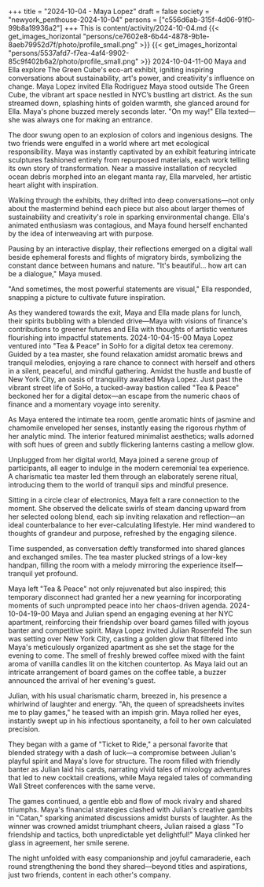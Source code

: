 +++
title = "2024-10-04 - Maya Lopez"
draft = false
society = "newyork_penthouse-2024-10-04"
persons = ["c556d6ab-315f-4d06-91f0-99b8a19936a2"]
+++
This is content/activity/2024-10-04.md
{{< get_images_horizontal "persons/ce7602e8-6b44-4878-9b1e-8aeb79952d7f/photo/profile_small.png" >}}
{{< get_images_horizontal "persons/5537afd7-f7ea-4af4-9902-85c9f402b6a2/photo/profile_small.png" >}}
2024-10-04-11-00
Maya and Ella explore The Green Cube's eco-art exhibit, igniting inspiring conversations about sustainability, art's power, and creativity's influence on change.
Maya Lopez invited Ella Rodriguez
Maya stood outside The Green Cube, the vibrant art space nestled in NYC’s bustling art district. As the sun streamed down, splashing hints of golden warmth, she glanced around for Ella. Maya's phone buzzed merely seconds later. "On my way!" Ella texted—she was always one for making an entrance.

The door swung open to an explosion of colors and ingenious designs. The two friends were engulfed in a world where art met ecological responsibility. Maya was instantly captivated by an exhibit featuring intricate sculptures fashioned entirely from repurposed materials, each work telling its own story of transformation. Near a massive installation of recycled ocean debris morphed into an elegant manta ray, Ella marveled, her artistic heart alight with inspiration.

Walking through the exhibits, they drifted into deep conversations—not only about the mastermind behind each piece but also about larger themes of sustainability and creativity's role in sparking environmental change. Ella's animated enthusiasm was contagious, and Maya found herself enchanted by the idea of interweaving art with purpose.

Pausing by an interactive display, their reflections emerged on a digital wall beside ephemeral forests and flights of migratory birds, symbolizing the constant dance between humans and nature. "It's beautiful… how art can be a dialogue," Maya mused.

"And sometimes, the most powerful statements are visual," Ella responded, snapping a picture to cultivate future inspiration.

As they wandered towards the exit, Maya and Ella made plans for lunch, their spirits bubbling with a blended drive—Maya with visions of finance's contributions to greener futures and Ella with thoughts of artistic ventures flourishing into impactful statements.
2024-10-04-15-00
Maya Lopez ventured into "Tea & Peace" in SoHo for a digital detox tea ceremony. Guided by a tea master, she found relaxation amidst aromatic brews and tranquil melodies, enjoying a rare chance to connect with herself and others in a silent, peaceful, and mindful gathering.
Amidst the hustle and bustle of New York City, an oasis of tranquility awaited Maya Lopez. Just past the vibrant street life of SoHo, a tucked-away bastion called "Tea & Peace" beckoned her for a digital detox—an escape from the numeric chaos of finance and a momentary voyage into serenity.

As Maya entered the intimate tea room, gentle aromatic hints of jasmine and chamomile enveloped her senses, instantly easing the rigorous rhythm of her analytic mind. The interior featured minimalist aesthetics; walls adorned with soft hues of green and subtly flickering lanterns casting a mellow glow.

Unplugged from her digital world, Maya joined a serene group of participants, all eager to indulge in the modern ceremonial tea experience. A charismatic tea master led them through an elaborately serene ritual, introducing them to the world of tranquil sips and mindful presence.

Sitting in a circle clear of electronics, Maya felt a rare connection to the moment. She observed the delicate swirls of steam dancing upward from her selected oolong blend, each sip inviting relaxation and reflection—an ideal counterbalance to her ever-calculating lifestyle. Her mind wandered to thoughts of grandeur and purpose, refreshed by the engaging silence.

Time suspended, as conversation deftly transformed into shared glances and exchanged smiles. The tea master plucked strings of a low-key handpan, filling the room with a melody mirroring the experience itself—tranquil yet profound.

Maya left "Tea & Peace" not only rejuvenated but also inspired; this temporary disconnect had granted her a new yearning for incorporating moments of such unprompted peace into her chaos-driven agenda.
2024-10-04-19-00
Maya and Julian spend an engaging evening at her NYC apartment, reinforcing their friendship over board games filled with joyous banter and competitive spirit.
Maya Lopez invited Julian Rosenfeld
The sun was setting over New York City, casting a golden glow that filtered into Maya's meticulously organized apartment as she set the stage for the evening to come. The smell of freshly brewed coffee mixed with the faint aroma of vanilla candles lit on the kitchen countertop. As Maya laid out an intricate arrangement of board games on the coffee table, a buzzer announced the arrival of her evening's guest.

Julian, with his usual charismatic charm, breezed in, his presence a whirlwind of laughter and energy. "Ah, the queen of spreadsheets invites me to play games," he teased with an impish grin. Maya rolled her eyes, instantly swept up in his infectious spontaneity, a foil to her own calculated precision.

They began with a game of "Ticket to Ride," a personal favorite that blended strategy with a dash of luck—a compromise between Julian's playful spirit and Maya's love for structure. The room filled with friendly banter as Julian laid his cards, narrating vivid tales of mixology adventures that led to new cocktail creations, while Maya regaled tales of commanding Wall Street conferences with the same verve.

The games continued, a gentle ebb and flow of mock rivalry and shared triumphs. Maya's financial strategies clashed with Julian's creative gambits in "Catan," sparking animated discussions amidst bursts of laughter. As the winner was crowned amidst triumphant cheers, Julian raised a glass "To friendship and tactics, both unpredictable yet delightful!" Maya clinked her glass in agreement, her smile serene.

The night unfolded with easy companionship and joyful camaraderie, each round strengthening the bond they shared—beyond titles and aspirations, just two friends, content in each other's company.
